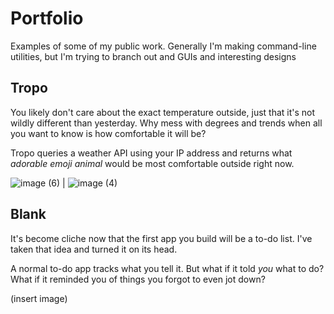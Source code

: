 # Portfolio
Examples of some of my public work. Generally I'm making command-line utilities, but I'm trying to branch out and GUIs and interesting designs  

## Tropo

You likely don't care about the exact temperature outside, just that it's not wildly different than yesterday. Why mess with degrees and trends when all you want to know is how comfortable it will be?

Tropo queries a weather API using your IP address and returns what _adorable emoji animal_ would be most comfortable outside right now. 

![image (6)](https://github.com/nickdimitroff/Portfolio/assets/1709566/f6625394-b7df-4fa8-a5f8-5a72ff3280fd) | ![image (4)](https://github.com/nickdimitroff/Portfolio/assets/1709566/06dd58d5-1fb1-45a3-866e-1b55bf174dfd) 


## Blank

It's become cliche now that the first app you build will be a to-do list. I've taken that idea and turned it on its head. 

A normal to-do app tracks what you tell it. But what if it told _you_ what to do? What if it reminded you of things you forgot to even jot down?

(insert image)
